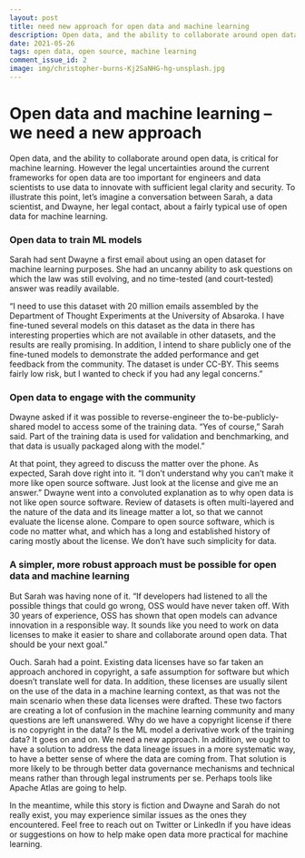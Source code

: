 ```yaml
---
layout: post
title: need new approach for open data and machine learning
description: Open data, and the ability to collaborate around open data, is critical for machine learning. However the legal uncertainties around the current frameworks for open data are too important for engineers and data scientists to use data to innovate with sufficient legal clarity and security.
date: 2021-05-26
tags: open data, open source, machine learning
comment_issue_id: 2
image: img/christopher-burns-Kj2SaNHG-hg-unsplash.jpg
---
```


# Open data and machine learning – we need a new approach


Open data, and the ability to collaborate around open data, is critical for machine learning. However the legal uncertainties around the current frameworks for open data are too important for engineers and data scientists to use data to innovate with sufficient legal clarity and security. To illustrate this point, let’s imagine a conversation between Sarah, a data scientist, and Dwayne, her legal contact, about a fairly typical use of open data for machine learning. 

### Open data to train ML models

Sarah had sent Dwayne a first email about using an open dataset for machine learning purposes. She had an uncanny ability to ask questions on which the law was still evolving, and no time-tested (and court-tested) answer was readily available.

“I need to use this dataset with 20 million emails assembled by the Department of Thought Experiments at the University of Absaroka. I have fine-tuned several models on this dataset as the data in there has interesting properties which are not available in other datasets, and the results are really promising. In addition, I intend to share publicly one of the fine-tuned models to demonstrate the added performance and get feedback from the community. The dataset is under CC-BY. This seems fairly low risk, but I wanted to check if you had any legal concerns.”

### Open data to engage with the community

Dwayne asked if it was possible to reverse-engineer the to-be-publicly-shared model to access some of the training data. “Yes of course,” Sarah said. Part of the training data is used for validation and benchmarking, and that data is usually packaged along with the model.” 

At that point, they agreed to discuss the matter over the phone. As expected, Sarah dove right into it. “I don’t understand why you can’t make it more like open source software. Just look at the license and give me an answer.” Dwayne went into a convoluted explanation as to why open data is not like open source software. Review of datasets is often multi-layered and the nature of the data and its lineage matter a lot, so that we cannot evaluate the license alone. Compare to open source software, which is code no matter what, and which has a long and established history of caring mostly about the license. We don’t have such simplicity for data.

### A simpler, more robust approach must be possible for open data and machine learning

But Sarah was having none of it. “If developers had listened to all the possible things that could go wrong, OSS would have never taken off. With 30 years of experience, OSS has shown that open models can advance innovation in a responsible way. It sounds like you need to work on data licenses to make it easier to share and collaborate around open data. That should be your next goal.”

Ouch. Sarah had a point. Existing data licenses have so far taken an approach anchored in copyright, a safe assumption for software but which doesn’t translate well for data. In addition, these licenses are usually silent on the use of the data in a machine learning context, as that was not the main scenario when these data licenses were drafted. These two factors are creating a lot of confusion in the machine learning community and many questions are left unanswered. Why do we have a copyright license if there is no copyright in the data? Is the ML model a derivative work of the training data? It goes on and on. We need a new approach. In addition, we ought to have a solution to address the data lineage issues in a more systematic way, to have a better sense of where the data are coming from. That solution is more likely to be through better data governance mechanisms and technical means rather than through legal instruments per se. Perhaps tools like Apache Atlas are going to help. 

In the meantime, while this story is fiction and Dwayne and Sarah do not really exist, you may experience similar issues as the ones they encountered. Feel free to reach out on Twitter or LinkedIn if you have ideas or suggestions on how to help make open data more practical for machine learning.


